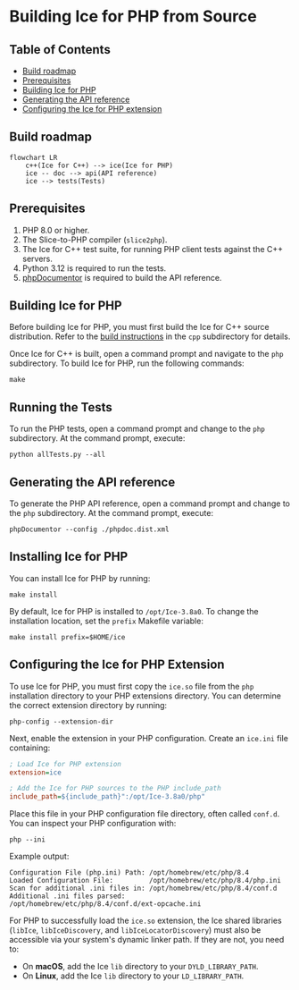 # Building Ice for PHP from Source

## Table of Contents

- [Build roadmap](#build-roadmap)
- [Prerequisites](#prerequisites)
- [Building Ice for PHP](#building-ice-for-php)
- [Generating the API reference](#generating-the-api-reference)
- [Configuring the Ice for PHP extension](#configuring-the-ice-for-php-extension)

## Build roadmap

```mermaid
flowchart LR
    c++(Ice for C++) --> ice(Ice for PHP)
    ice -- doc --> api(API reference)
    ice --> tests(Tests)
```

## Prerequisites

1. PHP 8.0 or higher.
2. The Slice-to-PHP compiler (`slice2php`).
3. The Ice for C++ test suite, for running PHP client tests against the C++ servers.
4. Python 3.12 is required to run the tests.
5. [phpDocumentor] is required to build the API reference.

## Building Ice for PHP

Before building Ice for PHP, you must first build the Ice for C++ source distribution.
Refer to the [build instructions](../cpp/BUILDING.md) in the `cpp` subdirectory for details.

Once Ice for C++ is built, open a command prompt and navigate to the `php` subdirectory.
To build Ice for PHP, run the following commands:

```shell
make
```

## Running the Tests

To run the PHP tests, open a command prompt and change to the `php` subdirectory. At the command prompt, execute:

```shell
python allTests.py --all
```

## Generating the API reference

To generate the PHP API reference, open a command prompt and change to the `php` subdirectory. At the command prompt,
execute:

```
phpDocumentor --config ./phpdoc.dist.xml
```

## Installing Ice for PHP

You can install Ice for PHP by running:

```shell
make install
```

By default, Ice for PHP is installed to `/opt/Ice-3.8a0`. To change the installation location, set the `prefix` Makefile
variable:

```shell
make install prefix=$HOME/ice
```

## Configuring the Ice for PHP Extension

To use Ice for PHP, you must first copy the `ice.so` file from the `php` installation directory to your PHP extensions
directory. You can determine the correct extension directory by running:

```shell
php-config --extension-dir
```

Next, enable the extension in your PHP configuration. Create an `ice.ini` file containing:

```ini
; Load Ice for PHP extension
extension=ice

; Add the Ice for PHP sources to the PHP include_path
include_path=${include_path}":/opt/Ice-3.8a0/php"
```

Place this file in your PHP configuration file directory, often called `conf.d`.
You can inspect your PHP configuration with:

```shell
php --ini
```

Example output:

```shell
Configuration File (php.ini) Path: /opt/homebrew/etc/php/8.4
Loaded Configuration File:         /opt/homebrew/etc/php/8.4/php.ini
Scan for additional .ini files in: /opt/homebrew/etc/php/8.4/conf.d
Additional .ini files parsed:      /opt/homebrew/etc/php/8.4/conf.d/ext-opcache.ini
```

For PHP to successfully load the `ice.so` extension, the Ice shared libraries (`libIce`, `libIceDiscovery`, and
`libIceLocatorDiscovery`) must also be accessible via your system's dynamic linker path. If they are not, you need to:

- On **macOS**, add the Ice `lib` directory to your `DYLD_LIBRARY_PATH`.
- On **Linux**, add the Ice `lib` directory to your `LD_LIBRARY_PATH`.

[phpDocumentor]: https://phpdoc.org/
